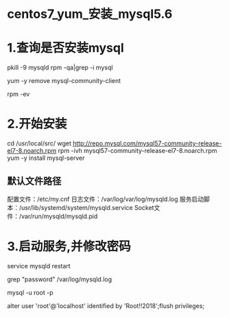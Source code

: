 centos7_yum_安装_mysql5.6
========================

# 1.查询是否安装mysql
pkill -9 mysqld
rpm -qa|grep -i mysql

<!-- 依次删除mysql包 -->
yum -y remove mysql-community-client

<!-- 卸载不用的依赖 -->
rpm -ev

# 2.开始安装
cd /usr/local/src/
wget http://repo.mysql.com/mysql57-community-release-el7-8.noarch.rpm
rpm -ivh mysql57-community-release-el7-8.noarch.rpm
yum -y install mysql-server

## 默认文件路径
配置文件：/etc/my.cnf
日志文件：/var/log/var/log/mysqld.log
服务启动脚本：/usr/lib/systemd/system/mysqld.service
Socket文件：/var/run/mysqld/mysqld.pid 

# 3.启动服务,并修改密码
service mysqld restart

<!-- 找到mysql初始密码 -->
grep "password" /var/log/mysqld.log 

<!-- 登录MYSQL -->
mysql -u root -p

<!-- 修改密码 -->
alter user 'root'@'localhost' identified by 'Root!!2018';flush privileges;

